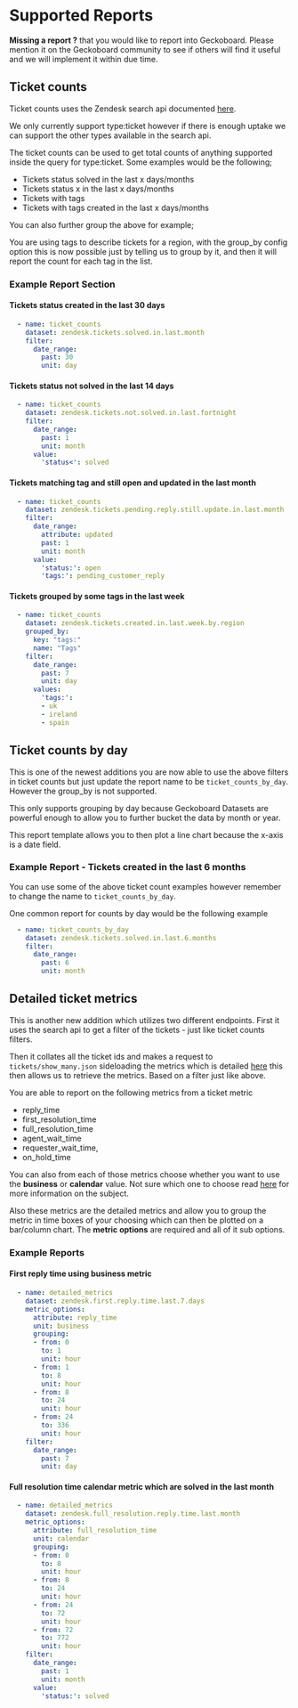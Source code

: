 # Supported Reports

**Missing a report ?** that you would like to report into Geckoboard. Please mention it on the
Geckoboard community to see if others will find it useful and we will implement it within due time.

## Ticket counts

Ticket counts uses the Zendesk search api documented [here](https://developer.zendesk.com/rest_api/docs/core/search).

We only currently support type:ticket however if there is enough uptake we can support the other
types available in the search api.

The ticket counts can be used to get total counts of anything supported inside the query for
type:ticket. Some examples would be the following;

* Tickets status solved in the last x days/months
* Tickets status x in the last x days/months
* Tickets with tags
* Tickets with tags created in the last x days/months

You can also further group the above for example;

You are using tags to describe tickets for a region, with the group_by config option this is now
possible just by telling us to group by it, and then it will report the count for each tag in the
list.

### Example Report Section

#### Tickets status created in the last 30 days

```yaml
  - name: ticket_counts
    dataset: zendesk.tickets.solved.in.last.month
    filter:
      date_range:
        past: 30
        unit: day
```


#### Tickets status not solved in the last 14 days

```yaml
  - name: ticket_counts
    dataset: zendesk.tickets.not.solved.in.last.fortnight
    filter:
      date_range:
        past: 1
        unit: month
      value:
        'status<': solved
```

#### Tickets matching tag and still open and updated in the last month

```yaml
  - name: ticket_counts
    dataset: zendesk.tickets.pending.reply.still.update.in.last.month
    filter:
      date_range:
        attribute: updated
        past: 1
        unit: month
      value:
        'status:': open
        'tags:': pending_customer_reply
```

#### Tickets grouped by some tags in the last week

```yaml
  - name: ticket_counts
    dataset: zendesk.tickets.created.in.last.week.by.region
    grouped_by:
      key: "tags:"
      name: "Tags"
    filter:
      date_range:
        past: 7
        unit: day
      values:
        'tags:':
        - uk
        - ireland
        - spain
```

## Ticket counts by day

This is one of the newest additions you are now able to use the above filters in ticket counts
but just update the report name to be `ticket_counts_by_day`.  However the group\_by is not
supported.

This only supports grouping by day because Geckoboard Datasets are powerful enough to allow
you to further bucket the data by month or year.

This report template allows you to then plot a line chart because the x-axis is a date field.

### Example Report - Tickets created in the last 6 months

You can use some of the above ticket count examples however remember to change the name
to `ticket_counts_by_day`.

One common report for counts by day would be the following example

```yaml
  - name: ticket_counts_by_day
    dataset: zendesk.tickets.solved.in.last.6.months
    filter:
      date_range:
        past: 6
        unit: month
```


## Detailed ticket metrics

This is another new addition which utilizes two different endpoints. First it uses the search api
to get a filter of the tickets - just like ticket counts filters.

Then it collates all the ticket ids and makes a request to `tickets/show_many.json` sideloading the
metrics which is detailed [here](https://developer.zendesk.com/rest_api/docs/core/side_loading) this
then allows us to retrieve the metrics. Based on a filter just like above.

You are able to report on the following metrics from a ticket metric

* reply\_time
* first\_resolution\_time
* full\_resolution\_time
* agent\_wait\_time
* requester\_wait\_time,
* on\_hold\_time

You can also from each of those metrics choose whether you want to use the **business** or **calendar** value.
Not sure which one to choose read [here](https://support.zendesk.com/hc/en-us/articles/205951808-Calculating-first-reply-time)
for more information on the subject.

Also these metrics are the detailed metrics and allow you to group the metric in time boxes of your
choosing which can then be plotted on a bar/column chart. The **metric options** are required and
all of it sub options.

### Example Reports

#### First reply time using business metric

```yaml
  - name: detailed_metrics
    dataset: zendesk.first.reply.time.last.7.days
    metric_options:
      attribute: reply_time
      unit: business
      grouping:
      - from: 0
        to: 1
        unit: hour
      - from: 1
        to: 8
        unit: hour
      - from: 8
        to: 24
        unit: hour
      - from: 24
        to: 336
        unit: hour
    filter:
      date_range:
        past: 7
        unit: day
```

#### Full resolution time calendar metric which are solved in the last month

```yaml
  - name: detailed_metrics
    dataset: zendesk.full_resolution.reply.time.last.month
    metric_options:
      attribute: full_resolution_time
      unit: calendar
      grouping:
      - from: 0
        to: 8
        unit: hour
      - from: 8
        to: 24
        unit: hour
      - from: 24
        to: 72
        unit: hour
      - from: 72
        to: 772
        unit: hour
    filter:
      date_range:
        past: 1
        unit: month
      value:
        'status:': solved
```
